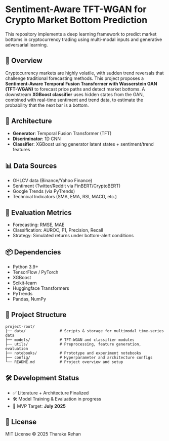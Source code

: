 # Sentiment-Aware TFT-WGAN for Crypto Market Bottom Prediction

This repository implements a deep learning framework to predict market bottoms in cryptocurrency trading using multi-modal inputs and generative adversarial learning.

## 🚀 Overview

Cryptocurrency markets are highly volatile, with sudden trend reversals that challenge traditional forecasting methods. This project proposes a **Sentiment-Aware Temporal Fusion Transformer with Wasserstein GAN (TFT-WGAN)** to forecast price paths and detect market bottoms. A downstream **XGBoost classifier** uses hidden states from the GAN, combined with real-time sentiment and trend data, to estimate the probability that the next bar is a bottom.

## 🧠 Architecture

- **Generator**: Temporal Fusion Transformer (TFT)
- **Discriminator**: 1D CNN
- **Classifier**: XGBoost using generator latent states + sentiment/trend features

## 📊 Data Sources

- OHLCV data (Binance/Yahoo Finance)
- Sentiment (Twitter/Reddit via FinBERT/CryptoBERT)
- Google Trends (via PyTrends)
- Technical Indicators (SMA, EMA, RSI, MACD, etc.)

## 🧪 Evaluation Metrics

- Forecasting: RMSE, MAE
- Classification: AUROC, F1, Precision, Recall
- Strategy: Simulated returns under bottom-alert conditions

## 📦 Dependencies

- Python 3.9+
- TensorFlow / PyTorch
- XGBoost
- Scikit-learn
- Huggingface Transformers
- PyTrends
- Pandas, NumPy

## 📁 Project Structure

```text
project-root/
├── data/               # Scripts & storage for multimodal time-series data
├── models/             # TFT-WGAN and classifier modules
├── utils/              # Preprocessing, feature generation, evaluation
├── notebooks/          # Prototype and experiment notebooks
├── config/             # Hyperparameter and architecture configs
└── README.md           # Project overview and setup
```

## 🛠 Development Status

- ✅ Literature + Architecture Finalized
- 🛠 Model Training & Evaluation in progress
- 📅 MVP Target: **July 2025**

## 📄 License

MIT License © 2025 Tharaka Rehan
